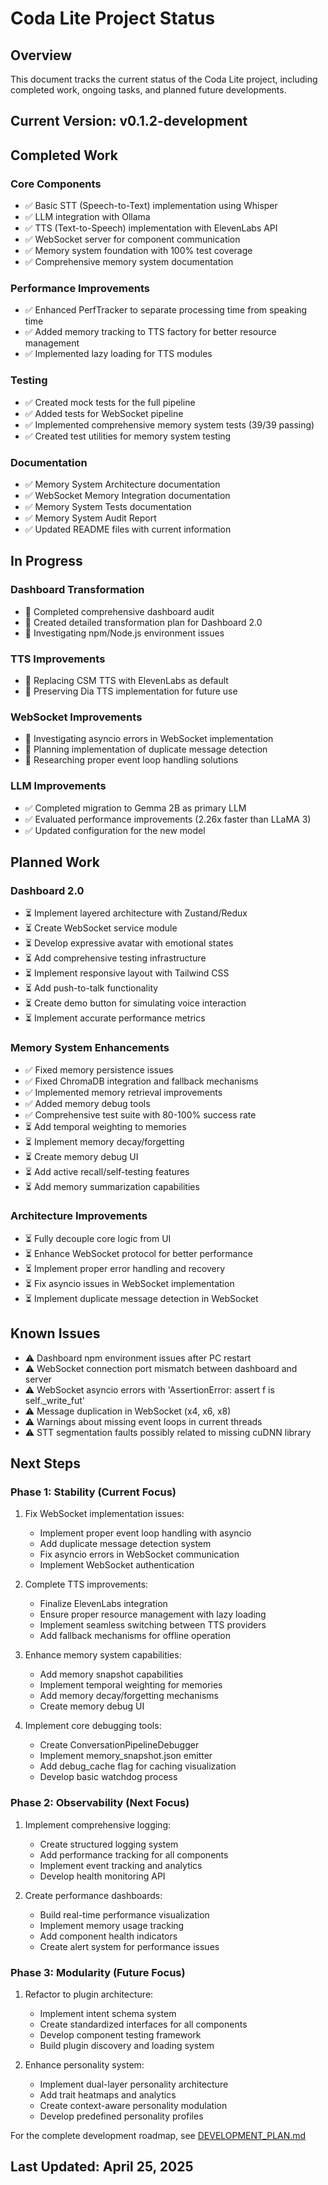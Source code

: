 # Coda Lite Project Status

## Overview

This document tracks the current status of the Coda Lite project, including completed work, ongoing tasks, and planned future developments.

## Current Version: v0.1.2-development

## Completed Work

### Core Components

- ✅ Basic STT (Speech-to-Text) implementation using Whisper
- ✅ LLM integration with Ollama
- ✅ TTS (Text-to-Speech) implementation with ElevenLabs API
- ✅ WebSocket server for component communication
- ✅ Memory system foundation with 100% test coverage
- ✅ Comprehensive memory system documentation

### Performance Improvements

- ✅ Enhanced PerfTracker to separate processing time from speaking time
- ✅ Added memory tracking to TTS factory for better resource management
- ✅ Implemented lazy loading for TTS modules

### Testing

- ✅ Created mock tests for the full pipeline
- ✅ Added tests for WebSocket pipeline
- ✅ Implemented comprehensive memory system tests (39/39 passing)
- ✅ Created test utilities for memory system testing

### Documentation

- ✅ Memory System Architecture documentation
- ✅ WebSocket Memory Integration documentation
- ✅ Memory System Tests documentation
- ✅ Memory System Audit Report
- ✅ Updated README files with current information

## In Progress

### Dashboard Transformation

- 🔄 Completed comprehensive dashboard audit
- 🔄 Created detailed transformation plan for Dashboard 2.0
- 🔄 Investigating npm/Node.js environment issues

### TTS Improvements

- 🔄 Replacing CSM TTS with ElevenLabs as default
- 🔄 Preserving Dia TTS implementation for future use

### WebSocket Improvements

- 🔄 Investigating asyncio errors in WebSocket implementation
- 🔄 Planning implementation of duplicate message detection
- 🔄 Researching proper event loop handling solutions

### LLM Improvements

- ✅ Completed migration to Gemma 2B as primary LLM
- ✅ Evaluated performance improvements (2.26x faster than LLaMA 3)
- ✅ Updated configuration for the new model

## Planned Work

### Dashboard 2.0

- ⏳ Implement layered architecture with Zustand/Redux
- ⏳ Create WebSocket service module
- ⏳ Develop expressive avatar with emotional states
- ⏳ Add comprehensive testing infrastructure
- ⏳ Implement responsive layout with Tailwind CSS
- ⏳ Add push-to-talk functionality
- ⏳ Create demo button for simulating voice interaction
- ⏳ Implement accurate performance metrics

### Memory System Enhancements

- ✅ Fixed memory persistence issues
- ✅ Fixed ChromaDB integration and fallback mechanisms
- ✅ Implemented memory retrieval improvements
- ✅ Added memory debug tools
- ✅ Comprehensive test suite with 80-100% success rate
- ⏳ Add temporal weighting to memories
- ⏳ Implement memory decay/forgetting
- ⏳ Create memory debug UI
- ⏳ Add active recall/self-testing features
- ⏳ Add memory summarization capabilities

### Architecture Improvements

- ⏳ Fully decouple core logic from UI
- ⏳ Enhance WebSocket protocol for better performance
- ⏳ Implement proper error handling and recovery
- ⏳ Fix asyncio issues in WebSocket implementation
- ⏳ Implement duplicate message detection in WebSocket

## Known Issues

- ⚠️ Dashboard npm environment issues after PC restart
- ⚠️ WebSocket connection port mismatch between dashboard and server
- ⚠️ WebSocket asyncio errors with 'AssertionError: assert f is self._write_fut'
- ⚠️ Message duplication in WebSocket (x4, x6, x8)
- ⚠️ Warnings about missing event loops in current threads
- ⚠️ STT segmentation faults possibly related to missing cuDNN library

## Next Steps

### Phase 1: Stability (Current Focus)

1. Fix WebSocket implementation issues:

   - Implement proper event loop handling with asyncio
   - Add duplicate message detection system
   - Fix asyncio errors in WebSocket communication
   - Implement WebSocket authentication

2. Complete TTS improvements:

   - Finalize ElevenLabs integration
   - Ensure proper resource management with lazy loading
   - Implement seamless switching between TTS providers
   - Add fallback mechanisms for offline operation

3. Enhance memory system capabilities:

   - Add memory snapshot capabilities
   - Implement temporal weighting for memories
   - Add memory decay/forgetting mechanisms
   - Create memory debug UI

4. Implement core debugging tools:

   - Create ConversationPipelineDebugger
   - Implement memory_snapshot.json emitter
   - Add debug_cache flag for caching visualization
   - Develop basic watchdog process

### Phase 2: Observability (Next Focus)

1. Implement comprehensive logging:

   - Create structured logging system
   - Add performance tracking for all components
   - Implement event tracking and analytics
   - Develop health monitoring API

2. Create performance dashboards:

   - Build real-time performance visualization
   - Implement memory usage tracking
   - Add component health indicators
   - Create alert system for performance issues

### Phase 3: Modularity (Future Focus)

1. Refactor to plugin architecture:

   - Implement intent schema system
   - Create standardized interfaces for all components
   - Develop component testing framework
   - Build plugin discovery and loading system

2. Enhance personality system:

   - Implement dual-layer personality architecture
   - Add trait heatmaps and analytics
   - Create context-aware personality modulation
   - Develop predefined personality profiles

For the complete development roadmap, see [DEVELOPMENT_PLAN.md](./DEVELOPMENT_PLAN.md)

## Last Updated: April 25, 2025
